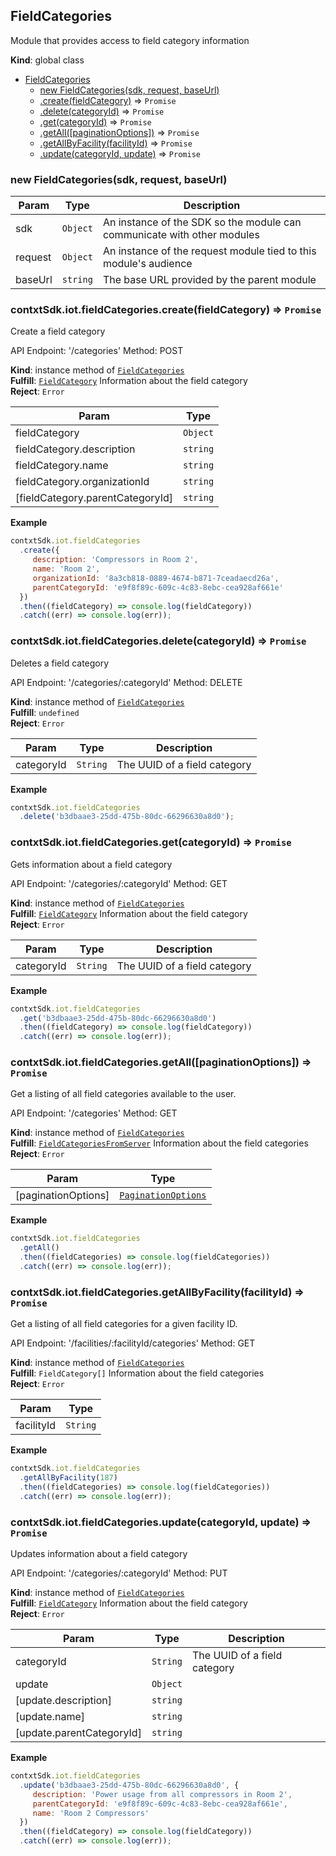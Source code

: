 <a name="FieldCategories"></a>

## FieldCategories
Module that provides access to field category information

**Kind**: global class  

* [FieldCategories](#FieldCategories)
    * [new FieldCategories(sdk, request, baseUrl)](#new_FieldCategories_new)
    * [.create(fieldCategory)](#FieldCategories+create) ⇒ <code>Promise</code>
    * [.delete(categoryId)](#FieldCategories+delete) ⇒ <code>Promise</code>
    * [.get(categoryId)](#FieldCategories+get) ⇒ <code>Promise</code>
    * [.getAll([paginationOptions])](#FieldCategories+getAll) ⇒ <code>Promise</code>
    * [.getAllByFacility(facilityId)](#FieldCategories+getAllByFacility) ⇒ <code>Promise</code>
    * [.update(categoryId, update)](#FieldCategories+update) ⇒ <code>Promise</code>

<a name="new_FieldCategories_new"></a>

### new FieldCategories(sdk, request, baseUrl)

| Param | Type | Description |
| --- | --- | --- |
| sdk | <code>Object</code> | An instance of the SDK so the module can communicate   with other modules |
| request | <code>Object</code> | An instance of the request module tied to this   module's audience |
| baseUrl | <code>string</code> | The base URL provided by the parent module |

<a name="FieldCategories+create"></a>

### contxtSdk.iot.fieldCategories.create(fieldCategory) ⇒ <code>Promise</code>
Create a field category

API Endpoint: '/categories'
Method: POST

**Kind**: instance method of [<code>FieldCategories</code>](#FieldCategories)  
**Fulfill**: [<code>FieldCategory</code>](./Typedefs.md#FieldCategory) Information about the field category  
**Reject**: <code>Error</code>  

| Param | Type |
| --- | --- |
| fieldCategory | <code>Object</code> | 
| fieldCategory.description | <code>string</code> | 
| fieldCategory.name | <code>string</code> | 
| fieldCategory.organizationId | <code>string</code> | 
| [fieldCategory.parentCategoryId] | <code>string</code> | 

**Example**  
```js
contxtSdk.iot.fieldCategories
  .create({
     description: 'Compressors in Room 2',
     name: 'Room 2',
     organizationId: '8a3cb818-0889-4674-b871-7ceadaecd26a',
     parentCategoryId: 'e9f8f89c-609c-4c83-8ebc-cea928af661e'
  })
  .then((fieldCategory) => console.log(fieldCategory))
  .catch((err) => console.log(err));
```
<a name="FieldCategories+delete"></a>

### contxtSdk.iot.fieldCategories.delete(categoryId) ⇒ <code>Promise</code>
Deletes a field category

API Endpoint: '/categories/:categoryId'
Method: DELETE

**Kind**: instance method of [<code>FieldCategories</code>](#FieldCategories)  
**Fulfill**: <code>undefined</code>  
**Reject**: <code>Error</code>  

| Param | Type | Description |
| --- | --- | --- |
| categoryId | <code>String</code> | The UUID of a field category |

**Example**  
```js
contxtSdk.iot.fieldCategories
  .delete('b3dbaae3-25dd-475b-80dc-66296630a8d0');
```
<a name="FieldCategories+get"></a>

### contxtSdk.iot.fieldCategories.get(categoryId) ⇒ <code>Promise</code>
Gets information about a field category

API Endpoint: '/categories/:categoryId'
Method: GET

**Kind**: instance method of [<code>FieldCategories</code>](#FieldCategories)  
**Fulfill**: [<code>FieldCategory</code>](./Typedefs.md#FieldCategory) Information about the field category  
**Reject**: <code>Error</code>  

| Param | Type | Description |
| --- | --- | --- |
| categoryId | <code>String</code> | The UUID of a field category |

**Example**  
```js
contxtSdk.iot.fieldCategories
  .get('b3dbaae3-25dd-475b-80dc-66296630a8d0')
  .then((fieldCategory) => console.log(fieldCategory))
  .catch((err) => console.log(err));
```
<a name="FieldCategories+getAll"></a>

### contxtSdk.iot.fieldCategories.getAll([paginationOptions]) ⇒ <code>Promise</code>
Get a listing of all field categories available to the user.

API Endpoint: '/categories'
Method: GET

**Kind**: instance method of [<code>FieldCategories</code>](#FieldCategories)  
**Fulfill**: [<code>FieldCategoriesFromServer</code>](./Typedefs.md#FieldCategoriesFromServer) Information about the field categories  
**Reject**: <code>Error</code>  

| Param | Type |
| --- | --- |
| [paginationOptions] | [<code>PaginationOptions</code>](./Typedefs.md#PaginationOptions) | 

**Example**  
```js
contxtSdk.iot.fieldCategories
  .getAll()
  .then((fieldCategories) => console.log(fieldCategories))
  .catch((err) => console.log(err));
```
<a name="FieldCategories+getAllByFacility"></a>

### contxtSdk.iot.fieldCategories.getAllByFacility(facilityId) ⇒ <code>Promise</code>
Get a listing of all field categories for a given facility ID.

API Endpoint: '/facilities/:facilityId/categories'
Method: GET

**Kind**: instance method of [<code>FieldCategories</code>](#FieldCategories)  
**Fulfill**: <code>FieldCategory[]</code> Information about the field categories  
**Reject**: <code>Error</code>  

| Param | Type |
| --- | --- |
| facilityId | <code>String</code> | 

**Example**  
```js
contxtSdk.iot.fieldCategories
  .getAllByFacility(187)
  .then((fieldCategories) => console.log(fieldCategories))
  .catch((err) => console.log(err));
```
<a name="FieldCategories+update"></a>

### contxtSdk.iot.fieldCategories.update(categoryId, update) ⇒ <code>Promise</code>
Updates information about a field category

API Endpoint: '/categories/:categoryId'
Method: PUT

**Kind**: instance method of [<code>FieldCategories</code>](#FieldCategories)  
**Fulfill**: [<code>FieldCategory</code>](./Typedefs.md#FieldCategory) Information about the field category  
**Reject**: <code>Error</code>  

| Param | Type | Description |
| --- | --- | --- |
| categoryId | <code>String</code> | The UUID of a field category |
| update | <code>Object</code> |  |
| [update.description] | <code>string</code> |  |
| [update.name] | <code>string</code> |  |
| [update.parentCategoryId] | <code>string</code> |  |

**Example**  
```js
contxtSdk.iot.fieldCategories
  .update('b3dbaae3-25dd-475b-80dc-66296630a8d0', {
     description: 'Power usage from all compressors in Room 2',
     parentCategoryId: 'e9f8f89c-609c-4c83-8ebc-cea928af661e',
     name: 'Room 2 Compressors'
  })
  .then((fieldCategory) => console.log(fieldCategory))
  .catch((err) => console.log(err));
```
